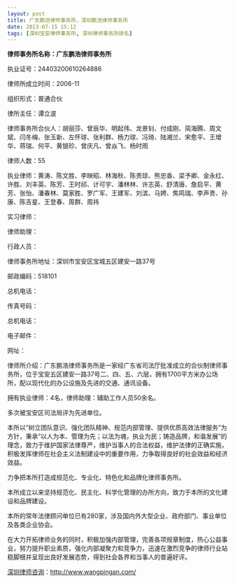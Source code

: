 ```yaml
---
layout: post
title: 广东鹏浩律师事务所，深圳鹏浩律师事务所
date: 2013-07-15 15:12
tags: [深圳宝安律师事务所, 深圳律师事务所排名]
---
```

<strong>律师事务所名称：广东鹏浩律师事务所</strong>

执业证号：24403200610264886

律师所成立时间：2006-11

组织形式：普通合伙

律所主任：谭立波

律师事务所合伙人：胡丽莎、曾辰华、明起伟、龙景钊、付成刚、简海腾、周文斌、闫冬梅、张玉新、左怀球、张利群、杨力球、冯琦、陆湘兰、宋愈平、王增华、蒋瑞、何平、黄银珍、曾庆凡、曾焱飞、杨时雨

律师人数：55

执业律师：黄涛、陈文胜、李映昭、林海秋、陈贵琼、熊忠香、梁予卿、金永红、许胜、刘丰英、陈芳、王时祁、计可宇、潘林林、许志英、舒清唐、詹启平、黄芳、张怡、潘春林、莫家胜、罗广军、王建军、刘滨、马娉、焦鸣瑞、李声贵、孙康、陈吉星、王登春、周群、周祎

实习律师：

律师助理：

行政人员：

律师事务所地址：深圳市宝安区宝城五区建安一路37号

邮政编码：518101

总机电话：

传真号码：

总机电话：

电子邮件：

网址：

律师所介绍：广东鹏浩律师事务所是一家经广东省司法厅批准成立的合伙制律师事务所，位于宝安五区建安一路37号二、四、五、六层，拥有1700平方米办公场所，配以现代化的办公设施及先进的交通、通讯设备。

拥有执业律师：4名，律师助理：辅助工作人员50余名。

多次被宝安区司法局评为先进单位。

本所以“树立团队意识、强化团队精神、规范内部管理、提供优质高效法律服务”为方针，秉承“以人为本、管理为先；以法为魂，执业为民；铸造品牌，和谐发展”的理念，致力于维护国家法律尊严，维护当事人的合法权益，维护法律的正确实施，积极发挥律师在社会主义法制建设中的重要作用，力争取得良好的社会效益和经济效益。

力争把本所打造成规范化、专业化、特色化和品牌化律师事务所。

本所成立以来坚持规范化、民主化、科学化管理的办所方向，致力于本所的文化建设和品牌建设。

本所的常年法律顾问单位已有280家，涉及国内外大型企业、政府部门、事业单位及各类企业协会。

在大力开拓律师业务的同时，积极加强内部管理，完善各项规章制度，热心公益事业，努力提升职业素质，强化内部凝聚力和竞争力，迅速在激烈竞争的律师行业站稳脚根并呈现出良好发展态势，得到社会各界和当事人的普遍好评。

<a href="http://www.wangpingan.com/">深圳律师咨询</a>：<a href="http://www.wangpingan.com/">http://www.wangpingan.com/</a>

